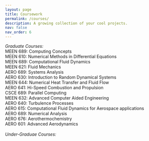 ```yaml
---
layout: page
title: Coursework
permalink: /courses/
description: A growing collection of your cool projects.
nav: false
nav_order: 6
---
```

*Graduate Courses:*
\
MEEN 689: Computing Concepts \
MEEN 610: Numerical Methods in Differential Equations \
MEEN 689: Computational Fluid Dynamics \
MEEN 621: Fluid Mechanics \
AERO 689: Systems Analysis \
AERO 630: Introduction to Random Dynamical Systems \
MEEN 644: Numerical Heat Transfer and Fluid Flow \
AERO 641: Hi-Speed Combustion and Propulsion \
CSCE 689: Parallel Computing \
MEEN 632: Advanced Computer Aided Engineering \
AERO 640: Turbulence Processes \
AERO 615: Computational Fluid Dynamics for Aerospace applications \
AERO 689: Numerical Analysis \
AERO 676: Aerothermochemistry \
AERO 601: Advanced Aerodynamics \
\
*Under-Graduae Courses:*
